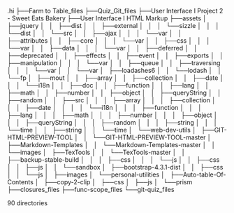 .hi
├──Farm to Table_files
├──Quiz_Git_files
├──User Interface I  Project 2 - Sweet Eats Bakery
├──User Interface I HTML Markup
├──assets
│   ├──jquery
│   │   ├──dist
│   │   ├──external
│   │   │   └──sizzle
│   │   │       └──dist
│   │   └──src
│   │       ├──ajax
│   │       │   └──var
│   │       ├──attributes
│   │       ├──core
│   │       │   └──var
│   │       ├──css
│   │       │   └──var
│   │       ├──data
│   │       │   └──var
│   │       ├──deferred
│   │       ├──deprecated
│   │       ├──effects
│   │       ├──event
│   │       ├──exports
│   │       ├──manipulation
│   │       │   └──var
│   │       ├──queue
│   │       ├──traversing
│   │       │   └──var
│   │       └──var
│   ├──loadashes6
│   │   └──lodash
│   │       └──fp
│   ├──mout
│   │   ├──array
│   │   ├──collection
│   │   ├──date
│   │   │   └──i18n
│   │   ├──doc
│   │   ├──function
│   │   ├──lang
│   │   ├──math
│   │   ├──number
│   │   ├──object
│   │   ├──queryString
│   │   ├──random
│   │   ├──src
│   │   │   ├──array
│   │   │   ├──collection
│   │   │   ├──date
│   │   │   │   └──i18n
│   │   │   ├──function
│   │   │   ├──lang
│   │   │   ├──math
│   │   │   ├──number
│   │   │   ├──object
│   │   │   ├──queryString
│   │   │   ├──random
│   │   │   ├──string
│   │   │   └──time
│   │   ├──string
│   │   └──time
│   └──web-dev-utils
│       ├──GIT-HTML-PREVIEW-TOOL
│       │   └──GIT-HTML-PREVIEW-TOOL-master
│       ├──Markdown-Templates
│       │   └──Markdown-Templates-master
│       │       └──images
│       ├──TexTools
│       │   └──TexTools-master
│       │       ├──backup-stable-build
│       │       │   ├──css
│       │       │   └──js
│       │       ├──css
│       │       ├──js
│       │       └──sandbox
│       ├──bootstrap-4.3.1-dist
│       │   ├──css
│       │   └──js
│       ├──images
│       └──personal-utilities
│           ├──Auto-table-Of-Contents
│           ├──copy-2-clip
│           ├──css
│           ├──js
│           └──prism
├──closures_files
├──func-scope_files
└──git-quiz_files

90 directories
